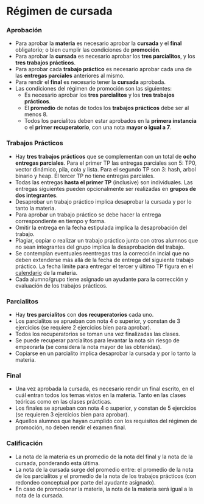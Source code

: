 Régimen de cursada
==================

### Aprobación

* Para aprobar la **materia** es necesario aprobar la **cursada** y el **final** obligatorio; o bien cumplir las condiciones de **promoción**.
* Para aprobar la **cursada** es necesario aprobar los **tres parcialitos**, y los **tres trabajos prácticos**.
* Para aprobar cada **trabajo práctico** es necesario aprobar cada una de las **entregas parciales** anteriores al mismo.
* Para rendir el **final** es necesario tener la **cursada** aprobada.
* Las condiciones del régimen de promoción son las siguientes:
  - Es necesario aprobar los **tres parcialitos** y los **tres trabajos prácticos**.
  - El **promedio** de notas de todos los **trabajos prácticos** debe ser al menos 8.
  - Todos los parcialitos deben estar aprobados en la **primera instancia** o el **primer recuperatorio**, con una nota **mayor o igual a 7**.


### Trabajos Prácticos

* Hay **tres trabajos prácticos** que se complementan con un total de **ocho entregas parciales**.
  Para el primer TP las entregas parciales son 5: TP0, vector dinámico, pila, cola y lista. Para el segundo TP son 3: hash, arbol binario y heap. El tercer TP no tiene entregas parciales.
* Todas las entregas **hasta el primer TP** (inclusive) son individuales. Las entregas siguientes pueden opcionalmente ser realizadas en **grupos de dos integrantes**.
* Desaprobar un trabajo práctico implica desaprobar la cursada y por lo tanto la materia.
* Para aprobar un trabajo práctico se debe hacer la entrega correspondiente en tiempo y forma.
* Omitir la entrega en la fecha estipulada implica la desaprobación del trabajo.
* Plagiar, copiar o realizar un trabajo práctico junto con otros alumnos que no sean integrantes del grupo implica la desaprobación del trabajo.
* Se contemplan eventuales reentregas tras la corrección incial que no deben extenderse más allá de la fecha de entrega del siguiente trabajo práctico. La fecha límite para entregar el tercer y último TP figura en el [calendario]({{'calendario'|relative_url}}) de la materia.
* Cada alumno/grupo tiene asignado un ayudante para la corrección y evaluación de los trabajos prácticos.


### Parcialitos

* Hay **tres parcialitos** con **dos recuperatorios** cada uno.
* Los parcialitos se aprueban con nota 4 o superior, y constan de 3 ejercicios (se requiere 2 ejercicios bien para aprobar).
* Todos los recuperatorios se toman una vez finalizadas las clases.
* Se puede recuperar parcialitos para levantar la nota sin riesgo de empeorarla (se considera la nota mayor de las obtenidas).
* Copiarse en un parcialito implica desaprobar la cursada y por lo tanto la materia.

### Final
* Una vez aprobada la cursada, es necesario rendir un final escrito, en el cuál entran todos los temas vistos en la materia. Tanto en las clases teóricas como en las clases prácticas.
* Los finales se aprueban con nota 4 o superior, y constan de 5 ejercicios (se requieren 3 ejercicios bien para aprobar).
* Aquellos alumnos que hayan cumplido con los requisitos del régimen de promoción, no deben rendir el examen final.

### Calificación

* La nota de la materia es un promedio de la nota del final y la nota de la cursada, ponderando esta última.
* La nota de la cursada surge del promedio entre: el promedio de la nota de los parcialitos y el promedio de la nota de los trabajos prácticos (con redondeo conceptual por parte del ayudante asignado).
* En caso de promocionar la materia, la nota de la materia será igual a la nota de la cursada.

